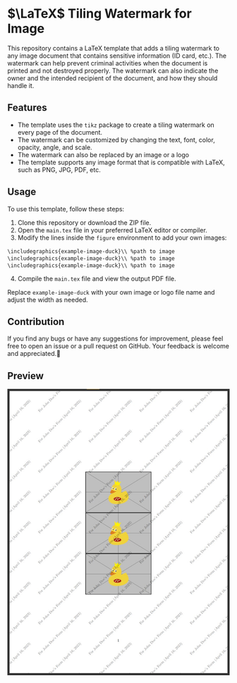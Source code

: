# $\LaTeX$ Tiling Watermark for Image

This repository contains a LaTeX template that adds a tiling watermark to any image document that contains sensitive information (ID card, etc.). The watermark can help prevent criminal activities when the document is printed and not destroyed properly. The watermark can also indicate the owner and the intended recipient of the document, and how they should handle it.

## Features

- The template uses the `tikz` package to create a tiling watermark on every page of the document.
- The watermark can be customized by changing the text, font, color, opacity, angle, and scale.
- The watermark can also be replaced by an image or a logo
- The template supports any image format that is compatible with LaTeX, such as PNG, JPG, PDF, etc.

## Usage

To use this template, follow these steps:

1. Clone this repository or download the ZIP file.
2. Open the `main.tex` file in your preferred LaTeX editor or compiler.
3. Modify the lines inside the `figure` environment to add your own images:

```
\includegraphics{example-image-duck}\\ %path to image
\includegraphics{example-image-duck}\\ %path to image
\includegraphics{example-image-duck}\\ %path to image
```

4. Compile the `main.tex` file and view the output PDF file.

Replace `example-image-duck` with your own image or logo file name and adjust the width as needed.

## Contribution

If you find any bugs or have any suggestions for improvement, please feel free to open an issue or a pull request on GitHub. Your feedback is welcome and appreciated.🙏

## Preview
![screenshot](screenshot.jpeg)
